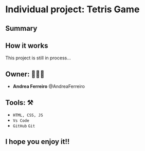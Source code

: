 # Individual project: Tetris Game

## Summary


## How it works
This project is still in process...

## Owner: 👩🏻‍💻

- **Andrea Ferreiro** @AndreaFerreiro

## Tools: ⚒️

- `HTML, CSS, JS `
- `Vs Code`
- `GitHub` `Git`

## I hope you enjoy it!!
